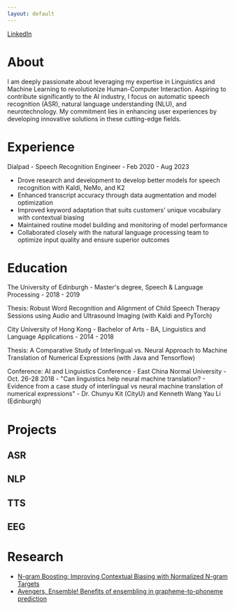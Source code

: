 ```yaml
---
layout: default
---
```


[LinkedIn](https://www.linkedin.com/in/wang-yau-li/)

# About

I am deeply passionate about leveraging my expertise in Linguistics and Machine Learning to revolutionize Human-Computer Interaction. Aspiring to contribute significantly to the AI industry, I focus on automatic speech recognition (ASR), natural language understanding (NLU), and neurotechnology. My commitment lies in enhancing user experiences by developing innovative solutions in these cutting-edge fields.

# Experience

Dialpad - Speech Recognition Engineer - Feb 2020 - Aug 2023

- Drove research and development to develop better models for speech recognition with Kaldi, NeMo, and K2
- Enhanced transcript accuracy through data augmentation and model optimization
- Improved keyword adaptation that suits customers' unique vocabulary with contextual biasing
- Maintained routine model building and monitoring of model performance
- Collaborated closely with the natural language processing team to optimize input quality and ensure superior outcomes

# Education

The University of Edinburgh - Master's degree, Speech & Language Processing - 2018 - 2019

Thesis: Robust Word Recognition and Alignment of Child Speech Therapy Sessions using Audio and Ultrasound Imaging (with Kaldi and PyTorch)

City University of Hong Kong - Bachelor of Arts - BA, Linguistics and Language Applications - 2014 - 2018

Thesis: A Comparative Study of Interlingual vs. Neural Approach to Machine Translation of Numerical Expressions (with Java and Tensorflow)

Conference: AI and Linguistics Conference - East China Normal University - Oct. 26-28 2018 - "Can linguistics help neural machine translation? - Evidence from a case study of interlingual vs neural machine translation of numerical expressions" - Dr. Chunyu Kit (CityU) and Kenneth Wang Yau Li (Edinburgh)

# Projects

## ASR
## NLP
## TTS
## EEG

# Research

- [N-gram Boosting: Improving Contextual Biasing with Normalized N-gram Targets](https://arxiv.org/abs/2308.02092)
- [Avengers, Ensemble! Benefits of ensembling in grapheme-to-phoneme prediction](https://aclanthology.org/2021.sigmorphon-1.16v2.pdf)

